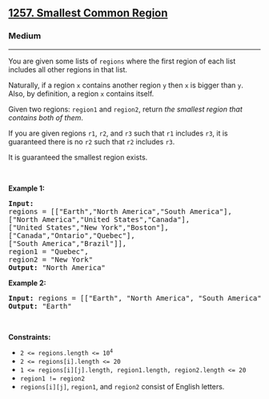 <h2><a href="https://leetcode.com/problems/smallest-common-region/">1257. Smallest Common Region</a></h2><h3>Medium</h3><hr><div><p>You are given some lists of <code>regions</code> where the first region of each list includes all other regions in that list.</p>

<p>Naturally, if a region <code>x</code> contains another region <code>y</code> then <code>x</code> is bigger than <code>y</code>. Also, by definition, a region <code>x</code> contains itself.</p>

<p>Given two regions: <code>region1</code> and <code>region2</code>, return <em>the smallest region that contains both of them</em>.</p>

<p>If you are given regions <code>r1</code>, <code>r2</code>, and <code>r3</code> such that <code>r1</code> includes <code>r3</code>, it is guaranteed there is no <code>r2</code> such that <code>r2</code> includes <code>r3</code>.</p>

<p>It is guaranteed the smallest region exists.</p>

<p>&nbsp;</p>
<p><strong>Example 1:</strong></p>

<pre><strong>Input:
</strong>regions = [["Earth","North America","South America"],
["North America","United States","Canada"],
["United States","New York","Boston"],
["Canada","Ontario","Quebec"],
["South America","Brazil"]],
region1 = "Quebec",
region2 = "New York"
<strong>Output:</strong> "North America"
</pre>

<p><strong>Example 2:</strong></p>

<pre><strong>Input:</strong> regions = [["Earth", "North America", "South America"],["North America", "United States", "Canada"],["United States", "New York", "Boston"],["Canada", "Ontario", "Quebec"],["South America", "Brazil"]], region1 = "Canada", region2 = "South America"
<strong>Output:</strong> "Earth"
</pre>

<p>&nbsp;</p>
<p><strong>Constraints:</strong></p>

<ul>
	<li><code>2 &lt;= regions.length &lt;= 10<sup>4</sup></code></li>
	<li><code>2 &lt;= regions[i].length &lt;= 20</code></li>
	<li><code>1 &lt;= regions[i][j].length, region1.length, region2.length &lt;= 20</code></li>
	<li><code>region1 != region2</code></li>
	<li><code>regions[i][j]</code>, <code>region1</code>, and <code>region2</code> consist of English letters.</li>
</ul>
</div>